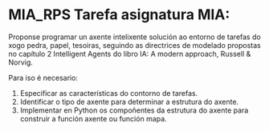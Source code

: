 # MIA_RPS Tarefa asignatura MIA:

Proponse programar un axente intelixente solución ao entorno de tarefas do xogo pedra, papel, tesoiras, seguindo as directrices de modelado propostas no capítulo 2 Intelligent Agents do libro IA: A modern approach, Russell & Norvig.

Para iso é necesario: 
1. Especificar as características do contorno de tarefas. 
2. Identificar o tipo de axente para determinar a estrutura do axente.
3. Implementar en Python os compoñentes da estrutura do axente para construir a función axente ou función mapa.
